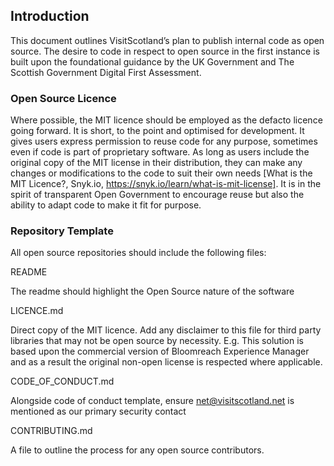 ## Introduction  

This document outlines VisitScotland’s plan to publish internal code as open source.  The desire to code in respect to open source in the first instance is built upon the foundational guidance by the UK Government and The Scottish Government Digital First Assessment. 

### Open Source Licence 

Where possible, the MIT licence should be employed as the defacto licence going forward.  It is short, to the point and optimised for development.  It gives users express permission to reuse code for any purpose, sometimes even if code is part of proprietary software. As long as users include the original copy of the MIT license in their distribution, they can make any changes or modifications to the code to suit their own needs [What is the MIT Licence?, Snyk.io, https://snyk.io/learn/what-is-mit-license].  It is in the spirit of transparent Open Government to encourage reuse but also the ability to adapt code to make it fit for purpose. 

### Repository Template 

All open source repositories should include the following files: 

README 

The readme should highlight the Open Source nature of the software 

LICENCE.md 

Direct copy of the MIT licence.  Add any disclaimer to this file for third party libraries that may not be open source by necessity. E.g. This solution is based upon the commercial version of Bloomreach Experience Manager and as a result the original non-open license is respected where applicable. 

CODE_OF_CONDUCT.md 

Alongside code of conduct template, ensure net@visitscotland.net is mentioned as our primary security contact 

CONTRIBUTING.md 

A file to outline the process for any open source contributors.  


